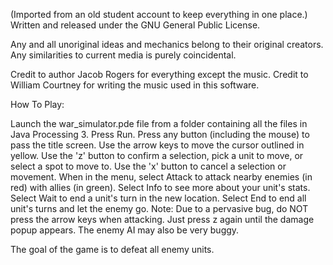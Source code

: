 (Imported from an old student account to keep everything in one place.)
Written and released under the GNU General Public License.

Any and all unoriginal ideas and mechanics belong to their original creators. Any similarities to current media is purely coincidental.


Credit to author Jacob Rogers for everything except the music.
Credit to William Courtney for writing the music used in this software.


How To Play:

Launch the war_simulator.pde file from a folder containing all the files in Java Processing 3. 
Press Run.
Press any button (including the mouse) to pass the title screen.
Use the arrow keys to move the cursor outlined in yellow.
Use the 'z' button to confirm a selection, pick a unit to move, or select a spot to move to.
Use the 'x' button to cancel a selection or movement.
When in the menu, select Attack to attack nearby enemies (in red) with allies (in green).
Select Info to see more about your unit's stats.
Select Wait to end a unit's turn in the new location.
Select End to end all unit's turns and let the enemy go.
Note: Due to a pervasive bug, do NOT press the arrow keys when attacking. Just press z again until the damage popup appears. The enemy AI may also be very buggy.

The goal of the game is to defeat all enemy units.

